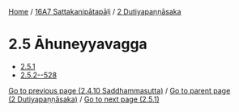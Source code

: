 
[Home](/) / [16A7 Sattakanipātapāḷi](...md) / [2 Dutiyapaṇṇāsaka](../16A7/2.md)

# 2.5 Āhuneyyavagga

* [2.5.1](2.5/2.5.1.md)
* [2.5.2--528](2.5/2.5.2--528.md)

[Go to previous page (2.4.10 Saddhammasutta)](2.4/2.4.10.md) / [Go to parent page (2 Dutiyapaṇṇāsaka)](../16A7/2.md) / [Go to next page (2.5.1)](2.5/2.5.1.md)


